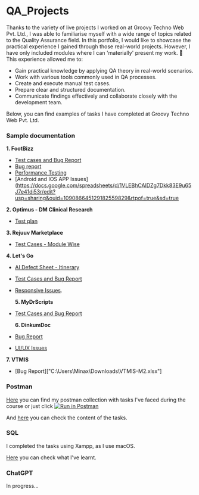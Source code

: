 # QA_Projects
Thanks to the variety of live projects I worked on at Groovy Techno Web Pvt. Ltd., I was able to familiarise myself with a wide range of topics related to the Quality Assurance field. In this portfolio, I would like to showcase the practical experience I gained through those real-world projects. However, I have only included modules where I can 'materially' present my work. :slightly_smiling_face:
This experience allowed me to:
* Gain practical knowledge by applying QA theory in real-world scenarios.
* Work with various tools commonly used in QA processes.
* Create and execute manual test cases.
* Prepare clear and structured documentation.
* Communicate findings effectively and collaborate closely with the development team.

Below, you can find examples of tasks I have completed at Groovy Techno Web Pvt. Ltd.

### Sample documentation
**1. FootBizz**
* [Test cases and Bug Report](https://docs.google.com/spreadsheets/d/1XhgPm-9lYmdaLvSWqSKlg5f-S0Wj34zC/edit?gid=1974762537#gid=1974762537)
* [Bug report](https://docs.google.com/spreadsheets/d/1N0UNluPKfuGABzAiERWwAnW2OD1mKbVmq3zWGuOAJ8Q/edit?usp=drive_link)
* [Performance Testing](https://docs.google.com/spreadsheets/d/1OMKEaLEgPjmYHgw6S3g_GhvHAvkmPsXg/edit?usp=sharing&ouid=109086645129182559829&rtpof=true&sd=true)
* [Android and IOS APP Issues](https://docs.google.com/spreadsheets/d/1VLEBhCAlDZg7Dkk83E9u65J7e41di53r/edit?usp=sharing&ouid=109086645129182559829&rtpof=true&sd=true

**2. Optimus - DM Clinical Research**
* [Test plan](https://docs.google.com/document/d/1SFauFJJK4EIbLg2fYTso0yIWBQaW4Tfp/edit?usp=sharing&ouid=109086645129182559829&rtpof=true&sd=true)


**3. Rejuuv Marketplace**

* [Test Cases - Module Wise](https://docs.google.com/spreadsheets/d/1guapzPipWfpnxwo0DTt2LfmM_1LqCYuy/edit?usp=sharing&ouid=109086645129182559829&rtpof=true&sd=true)

**4. Let's Go**

* [AI Defect Sheet - Itinerary](https://docs.google.com/spreadsheets/d/15FNqG1Jm3dQF2gVAt2uM9UH-eFsy8SjO/edit?usp=sharing&ouid=109086645129182559829&rtpof=true&sd=true)<br>
* [Test Cases and Bug Report](https://docs.google.com/spreadsheets/d/1MC0krDN8bXoysXeB1cR5Ya0kMjoHFjrv/edit?usp=sharing&ouid=109086645129182559829&rtpof=true&sd=true)
* [Responsive Issues](https://docs.google.com/spreadsheets/d/1Dp17LKJjKU1eXMpX8dEauT-kEzZg9Dq6/edit?usp=sharing&ouid=109086645129182559829&rtpof=true&sd=true).

   **5. MyDrScripts**

* [Test Cases and Bug Report](https://docs.google.com/spreadsheets/d/1J20r8O7un6J2EMCjaWqmHDYZipBCXZLW/edit?usp=sharing&ouid=109086645129182559829&rtpof=true&sd=true)

    **6. DinkumDoc**

* [Bug Report](https://docs.google.com/spreadsheets/d/1XMNc9VMnsQxo1vCqk9KSt06xxCG68RRd/edit?usp=sharing&ouid=109086645129182559829&rtpof=true&sd=true)
* [UI/UX Issues](https://docs.google.com/spreadsheets/d/1mmNzOI_xJn6WKMoYK2S2SeZDCqpJ9xWH/edit?usp=sharing&ouid=109086645129182559829&rtpof=true&sd=true)

**7. VTMIS**

* [Bug Report]["C:\Users\Minax\Downloads\VTMIS-M2.xlsx"]
  

### Postman

[Here](https://documenter.getpostman.com/view/26271502/2s946o5ACP) you can find my postman collection with tasks I've faced during the course or just click [![Run in Postman](https://run.pstmn.io/button.svg)](https://app.getpostman.com/run-collection/26271502-a389a0fa-b992-4c4b-8d19-7b2f104e16d6?action=collection%2Ffork&source=rip_markdown&collection-url=entityId%3D26271502-a389a0fa-b992-4c4b-8d19-7b2f104e16d6%26entityType%3Dcollection%26workspaceId%3D7941f415-521a-4da0-8729-8e48489b1100)

And [here](https://drive.google.com/file/d/1QqQWKG59P-x7opME06O6d6RgPBKCRYgC/view?usp=drive_link) you can check the content of the tasks.

### SQL

I completed the tasks using Xampp, as I use macOS.

[Here](https://drive.google.com/file/d/1KSOP_zzklIM21iJGmHo84DIRl7C2KYCz/view?usp=drive_link) you can check what I've learnt.

### ChatGPT

In progress...
